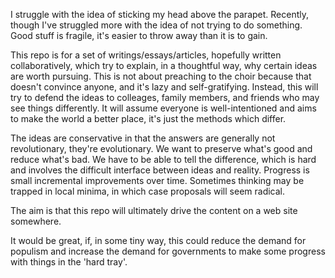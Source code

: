 I struggle with the idea of sticking my head above the parapet. Recently, though I've struggled more with the idea of not trying to do something. Good stuff is fragile, it's easier to throw away than it is to gain.

This repo is for a set of writings/essays/articles, hopefully written collaboratively, which try to explain, in a thoughtful way, why certain ideas are worth pursuing. This is not about preaching to the choir because that doesn't convince anyone, and it's lazy and self-gratifying. Instead, this will try to defend the ideas to colleages, family members, and friends who may see things differently. It will assume everyone is well-intentioned and aims to make the world a better place, it's just the methods which differ.

The ideas are conservative in that the answers are generally not revolutionary, they're evolutionary. We want to preserve what's good and reduce what's bad. We have to be able to tell the difference, which is hard and involves the difficult interface between ideas and reality. Progress is small incremental improvements over time. Sometimes thinking may be trapped in local minima, in which case proposals will seem radical.

The aim is that this repo will ultimately drive the content on a web site somewhere. 

It would be great, if, in some tiny way, this could reduce the demand for populism and increase the demand for governments to make some progress with things in the 'hard tray'.
